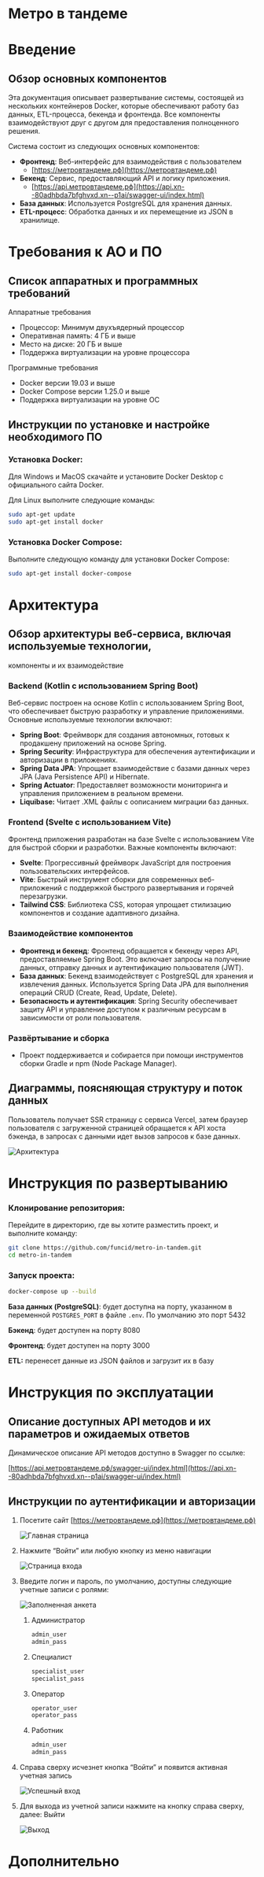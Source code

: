 # Метро в тандеме

# Введение

## Обзор основных компонентов

Эта документация описывает развертывание системы, состоящей из нескольких контейнеров Docker, которые обеспечивают работу баз данных, ETL-процесса, бекенда и фронтенда. Все компоненты взаимодействуют друг с другом для предоставления полноценного решения.

Система состоит из следующих основных компонентов:

- **Фронтенд**: Веб-интерфейс для взаимодействия с пользователем
    - [https://метровтандеме.рф](https://метровтандеме.рф)
- **Бекенд**: Сервис, предоставляющий API и логику приложения.
    - [https://api.метровтандеме.рф](https://api.xn--80adhbda7bfghvxd.xn--p1ai/swagger-ui/index.html)
- **База данных**: Используется PostgreSQL для хранения данных.
- **ETL-процесс**: Обработка данных и их перемещение из JSON в хранилище.

# Требования к АО и ПО

## Список аппаратных и программных требований

Аппаратные требования

- Процессор: Минимум двухъядерный процессор
- Оперативная память: 4 ГБ и выше
- Место на диске: 20 ГБ и выше
- Поддержка виртуализации на уровне процессора

Программные требования

- Docker версии 19.03 и выше
- Docker Compose версии 1.25.0 и выше
- Поддержка виртуализации на уровне ОС

## Инструкции по установке и настройке необходимого ПО

### Установка Docker:

Для Windows и MacOS скачайте и установите Docker Desktop с официального сайта Docker.

Для Linux выполните следующие команды:

```bash
sudo apt-get update
sudo apt-get install docker
```

### Установка Docker Compose:

Выполните следующую команду для установки Docker Compose:

```bash
sudo apt-get install docker-compose
```

# Архитектура

## Обзор архитектуры веб-сервиса, включая используемые технологии,
компоненты и их взаимодействие

### Backend (Kotlin с использованием Spring Boot)

Веб-сервис построен на основе Kotlin с использованием Spring Boot, что обеспечивает быструю разработку и управление приложениями. Основные используемые технологии включают:

- **Spring Boot**: Фреймворк для создания автономных, готовых к продакшену приложений на основе Spring.
- **Spring Security**: Инфраструктура для обеспечения аутентификации и авторизации в приложениях.
- **Spring Data JPA**: Упрощает взаимодействие с базами данных через JPA (Java Persistence API) и Hibernate.
- **Spring Actuator**: Предоставляет возможности мониторинга и управления приложением в реальном времени.
- **Liquibase:** Читает .XML файлы с оописанием миграции баз данных.

### Frontend (Svelte с использованием Vite)

Фронтенд приложения разработан на базе Svelte с использованием Vite для быстрой сборки и разработки. Важные компоненты включают:

- **Svelte**: Прогрессивный фреймворк JavaScript для построения пользовательских интерфейсов.
- **Vite**: Быстрый инструмент сборки для современных веб-приложений с поддержкой быстрого развертывания и горячей перезагрузки.
- **Tailwind CSS**: Библиотека CSS, которая упрощает стилизацию компонентов и создание адаптивного дизайна.

### Взаимодействие компонентов

- **Фронтенд и бекенд**: Фронтенд обращается к бекенду через API, предоставляемые Spring Boot. Это включает запросы на получение данных, отправку данных и аутентификацию пользователя (JWT).
- **База данных**: Бекенд взаимодействует с PostgreSQL для хранения и извлечения данных. Используется Spring Data JPA для выполнения операций CRUD (Create, Read, Update, Delete).
- **Безопасность и аутентификация**: Spring Security обеспечивает защиту API и управление доступом к различным ресурсам в зависимости от роли пользователя.

### Развёртывание и сборка

- Проект поддерживается и собирается при помощи инструментов сборки Gradle и npm (Node Package Manager).

## Диаграммы, поясняющая структуру и поток данных

Пользователь получает SSR страницу с сервиса Vercel, затем браузер пользователя с загруженной страницей обращается к API хоста бэкенда, в запросах с данными идет вызов запросов к базе данных.

![Архитектура](/misc/images/architecture.png)

# Инструкция по развертыванию

### Клонирование репозитория:

Перейдите в директорию, где вы хотите разместить проект, и выполните команду:

```bash
git clone https://github.com/funcid/metro-in-tandem.git
cd metro-in-tandem
```

### Запуск проекта:

```bash
docker-compose up --build
```

**База данных (PostgreSQL)**: будет доступна на порту, указанном в переменной `POSTGRES_PORT` в файле `.env`. По умолчанию это порт 5432

**Бэкенд**: будет доступен на порту 8080

**Фронтенд**: будет доступен на порту 3000

**ETL:** перенесет данные из JSON файлов и загрузит их в базу

# Инструкция по эксплуатации

## Описание доступных API методов и их параметров и ожидаемых ответов

Динамическое описание API методов доступно в Swagger по ссылке:

[https://api.метровтандеме.рф/swagger-ui/index.html](https://api.xn--80adhbda7bfghvxd.xn--p1ai/swagger-ui/index.html)

## Инструкции по аутентификации и авторизации

1. Посетите сайт [https://метровтандеме.рф](https://метровтандеме.рф) 

    ![Главная страница](/misc/images/main.png)
    
2. Нажмите “Войти” или любую кнопку из меню навигации
    
    ![Страница входа](/misc/images/login.png)
    
3. Введите логин и пароль, по умолчанию, доступны следующие учетные записи с ролями:
    
    ![Заполненная анкета](/misc/images/data.png)
    
    1. Администратор
        
        ```bash
        admin_user
        admin_pass
        ```
        
    2. Специалист
        
        ```bash
        specialist_user
        specialist_pass
        ```
        
    3. Оператор
        
        ```bash
        operator_user
        operator_pass
        ```
        
    4. Работник
        
        ```bash
        admin_user
        admin_pass
        ```
        
4. Справа сверху исчезнет кнопка “Войти” и появится активная учетная запись
    
    ![Успешный вход](/misc/images/authorized.png)
    
5. Для выхода из учетной записи нажмите на кнопку справа сверху, далее: Выйти
    
    ![Выход](/misc/images/logout.png)
    

# Дополнительно